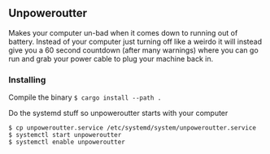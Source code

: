 Unpoweroutter
---
Makes your computer un-bad when it comes down to running out of battery. Instead of your computer just turning off like a weirdo it will instead give you a 60 second countdown (after many warnings) where you can go run and grab your power cable to plug your machine back in.

### Installing

Compile the binary
`$ cargo install --path .`

Do the systemd stuff so unpoweroutter starts with your computer
```
$ cp unpoweroutter.service /etc/systemd/system/unpoweroutter.service
$ systemctl start unpoweroutter
$ systemctl enable unpoweroutter
```
